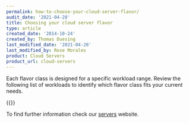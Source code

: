 ```yaml
---
permalink: how-to-choose-your-cloud-server-flavor/
audit_date: '2021-04-28'
title: Choosing your cloud server flavor
type: article
created_date: '2014-10-24'
created_by: Thomas Duesing
last_modified_date: '2021-04-28'
last_modified_by: Rose Morales
product: Cloud Servers
product_url: cloud-servers
---
```


Each flavor class is designed for a specific workload range. Review the
following list of workloads to identify which flavor class fits your
current needs.

{{<image src="FlavorClassesTable.jpg" alt="" title="">}}

To find further information check our [servers](https://www.rackspace.com/openstack/public/servers) website.
